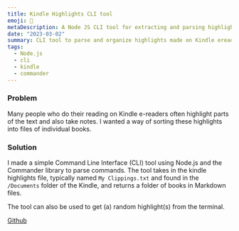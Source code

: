```yaml
---
title: Kindle Highlights CLI tool
emoji: 💾
metaDescription: A Node JS CLI tool for extracting and parsing highlights and notes made on Kindle ereaders.
date: "2023-03-02"
summary: CLI tool to parse and organize highlights made on Kindle ereaders.
tags:
  - Node.js
  - cli
  - kindle
  - commander
---
```


### Problem

Many people who do their reading on Kindle e-readers often highlight parts of the text and also take notes. I wanted a way of sorting these highlights into files of individual books.

### Solution

I made a simple Command Line Interface (CLI) tool using Node.js and the Commander library to parse commands. The tool takes in the kindle highlights file, typically named `My Clippings.txt` and found in the `/Documents` folder of the Kindle, and returns a folder of books in Markdown files.

The tool can also be used to get (a) random highlight(s) from the terminal.

[Github](https://github.com/tawandamoyo/kindle-tool-cli)
